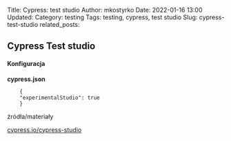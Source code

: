 Title: Cypress: test studio
Author: mkostyrko
Date: 2022-01-16 13:00
Updated:
Category: testing
Tags: testing, cypress, test studio
Slug: cypress-test-studio
related_posts:


## Cypress Test studio

#### Konfiguracja

**cypress.json**

        {
        "experimentalStudio": true
        }


źródła/materiały

[cypress.io/cypress-studio](https://docs.cypress.io/guides/core-concepts/cypress-studio#Overview)